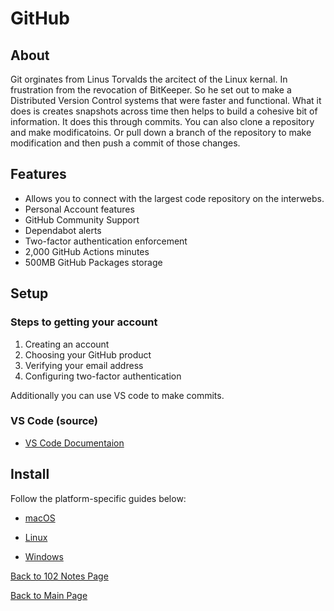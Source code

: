 # GitHub

## About

Git orginates from Linus Torvalds the arcitect of the Linux kernal. In frustration from the revocation of BitKeeper. So he set out to make a Distributed Version Control systems that were faster and functional. What it does is creates snapshots across time then helps to build a cohesive bit of information. It does this through commits. You can also clone a repository and make modificatoins. Or pull down a branch of the repository to make modification and then push a commit of those changes.

## Features

- Allows you to connect with the largest code repository on the interwebs.
- Personal Account features
- GitHub Community Support
- Dependabot alerts
- Two-factor authentication enforcement
- 2,000 GitHub Actions minutes
- 500MB GitHub Packages storage

## Setup

### Steps to getting your account

1. Creating an account
2. Choosing your GitHub product
3. Verifying your email address
4. Configuring two-factor authentication

Additionally you can use VS code to make commits.

### VS Code (source)

- [VS Code Documentaion](https://code.visualstudio.com/docs)

## Install

Follow the platform-specific guides below:

- [macOS](https://code.visualstudio.com/docs/setup/mac)

- [Linux](https://code.visualstudio.com/docs/setup/linux)

- [Windows](https://code.visualstudio.com/docs/setup/windows)

[Back to 102 Notes Page](https://codrcam.github.io/reading-note/reading102.html)

[Back to Main Page](https://codrcam.github.io/reading-note/)
